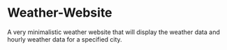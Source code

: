 # Weather-Website
A very minimalistic weather website that will display the weather data and hourly weather data for a specified city. 
